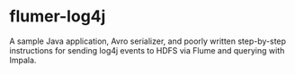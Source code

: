 # flumer-log4j

A sample Java application, Avro serializer, and poorly written step-by-step instructions for sending log4j events to HDFS via Flume and querying with Impala.
